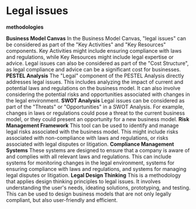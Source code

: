 # Legal issues

**methodologies**

**Business Model Canvas**
In the Business Model Canvas, "legal issues" can be considered as part of the "Key Activities" and "Key Resources" components. Key Activities might include ensuring compliance with laws and regulations, while Key Resources might include legal expertise or advice. Legal issues can also be considered as part of the "Cost Structure", as legal compliance and advice can be a significant cost for businesses.
**PESTEL Analysis**
The "Legal" component of the PESTEL Analysis directly addresses legal issues. This includes analyzing the impact of current and potential laws and regulations on the business model. It can also involve considering the potential risks and opportunities associated with changes in the legal environment.
**SWOT Analysis**
Legal issues can be considered as part of the "Threats" or "Opportunities" in a SWOT Analysis. For example, changes in laws or regulations could pose a threat to the current business model, or they could present an opportunity for a new business model.
**Risk Management Framework**
This tool can be used to identify and manage legal risks associated with the business model. This might include risks associated with non-compliance with laws and regulations, or risks associated with legal disputes or litigation.
**Compliance Management Systems**
These systems are designed to ensure that a company is aware of and complies with all relevant laws and regulations. This can include systems for monitoring changes in the legal environment, systems for ensuring compliance with laws and regulations, and systems for managing legal disputes or litigation.
**Legal Design Thinking**
This is a methodology that applies design thinking principles to legal issues. It involves understanding the user's needs, ideating solutions, prototyping, and testing. This can be used to design business models that are not only legally compliant, but also user-friendly and efficient.